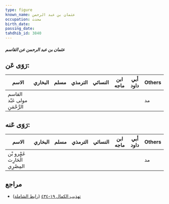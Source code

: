 ```yaml
---
type: figure
known_name: عثمان بن عبد الرحمن
occupation: محدث
birth_date:
passing_date:
tahdhib_id: 3840
---
```

##### عثمان بن عبد الرحمن عن القاسم

## رَوَى عَن:
| الاسم                         | البخاري | مسلم | الترمذي | النسائي | ابن ماجه | أبي داود | Others |
| ----------------------------- | ------- | ---- | ------- | ------- | -------- | -------- | ------ |
| القاسم مولى عَبْد الرَّحْمَنِ |         |      |         |         |          |          | مد     |
## رَوَى عَنه:
| الاسم                          | البخاري | مسلم | الترمذي | النسائي | ابن ماجه | أبي داود | Others |
| ------------------------------ | ------- | ---- | ------- | ------- | -------- | -------- | ------ |
| عَمْرو بْن الْحَارِث المِصْرِي |         |      |         |         |          |          | مد     |
## مراجع
- [تهذيب الكمال ١٩-٤٣٤](obsidian://open?vault=Tahdhib-al-Kamal&file=Figures/٣٨٤٠-عثمان%20بن%20عبد%20الرحمن%20عن%20القاسم) ([رابط الشاملة](https://shamela.ws/book/3722/10008))